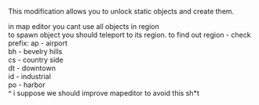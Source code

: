 This modification allows you to unlock static objects and create them.

in map editor you cant use all objects in region  
to spawn object you should teleport to its region. to find out region - check prefix:
ap - airport  
bh - bevelry hills  
cs - country side  
dt - downtown  
id - industrial  
po - harbor  
^ i suppose we should improve mapeditor to avoid this sh*t
